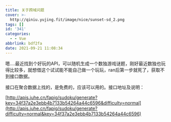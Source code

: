 ```yaml
---
title: 关于跨域问题
cover: >-
  http://qiniu.yujing.fit/image/nice/sunset-sd_2.png
tags: []
id: '341'
categories:
  - - Vue
abbrlink: bdf2fa
date: 2021-09-21 11:08:34
---
```


嗯....最近找到个好玩的API，可以随机生成一个数独游戏谜题，刚好最近数独也玩得比较多，就想借这个试试能不能自己做一个玩玩，ran后第一步就死了，获取不到接口数据。

接口在聚合数据上找的，是免费的，应该可以用的。接口地址及说明：

[http://apis.juhe.cn/fapig/sudoku/generate?key=34f37a2e3ebb4b7133b54264a44c6596&difficulty=normal](http://apis.juhe.cn/fapig/sudoku/generate?difficulty=normal&key=34f37a2e3ebb4b7133b54264a44c6596)